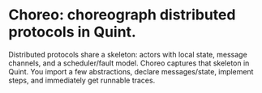 # Choreo: choreograph distributed protocols in Quint.

Distributed protocols share a skeleton: actors with local state, message channels, and a scheduler/fault model. Choreo captures that skeleton in Quint. You import a few abstractions, declare messages/state, implement steps, and immediately get runnable traces.
